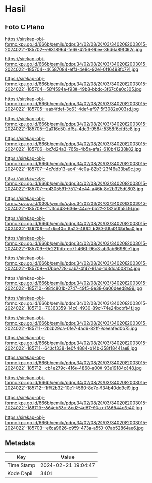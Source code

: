 # Hasil

## Foto C Plano

https://sirekap-obj-formc.kpu.go.id/666b/pemilu/pdpr/34/02/08/20/03/3402082003015-20240221-185702--e9318964-fe66-4256-9bee-36d6a89f062c.jpg

https://sirekap-obj-formc.kpu.go.id/666b/pemilu/pdpr/34/02/08/20/03/3402082003015-20240221-185704--40587084-eff3-4e8c-92e1-0f16498fc791.jpg

https://sirekap-obj-formc.kpu.go.id/666b/pemilu/pdpr/34/02/08/20/03/3402082003015-20240221-185704--58f4594a-f938-49b8-bbdc-3f67c6e0c305.jpg

https://sirekap-obj-formc.kpu.go.id/666b/pemilu/pdpr/34/02/08/20/03/3402082003015-20240221-185705--aab4fdef-3c63-4def-af97-5f3082e003ad.jpg

https://sirekap-obj-formc.kpu.go.id/666b/pemilu/pdpr/34/02/08/20/03/3402082003015-20240221-185705--2a016c50-df5a-4dc3-9584-5358f6cfd5c8.jpg

https://sirekap-obj-formc.kpu.go.id/666b/pemilu/pdpr/34/02/08/20/03/3402082003015-20240221-185706--bc7d24a3-765b-4b5a-afa2-610b41238b82.jpg

https://sirekap-obj-formc.kpu.go.id/666b/pemilu/pdpr/34/02/08/20/03/3402082003015-20240221-185707--4c7ddb13-ac41-4c0a-82b3-23f46a33ba9c.jpg

https://sirekap-obj-formc.kpu.go.id/666b/pemilu/pdpr/34/02/08/20/03/3402082003015-20240221-185707--d4305591-7517-4e44-a46b-8c2b325d0803.jpg

https://sirekap-obj-formc.kpu.go.id/666b/pemilu/pdpr/34/02/08/20/03/3402082003015-20240221-185708--f173cd43-636e-44ce-bb22-2f82b0fa55f6.jpg

https://sirekap-obj-formc.kpu.go.id/666b/pemilu/pdpr/34/02/08/20/03/3402082003015-20240221-185708--e1b5c40e-8a20-4682-b259-88a9138d1ca0.jpg

https://sirekap-obj-formc.kpu.go.id/666b/pemilu/pdpr/34/02/08/20/03/3402082003015-20240221-185709--9e221fdb-ec7f-466f-96c3-ab3ab66980e1.jpg

https://sirekap-obj-formc.kpu.go.id/666b/pemilu/pdpr/34/02/08/20/03/3402082003015-20240221-185709--d7bbe728-cab7-4f47-91ad-1d3dca0081b4.jpg

https://sirekap-obj-formc.kpu.go.id/666b/pemilu/pdpr/34/02/08/20/03/3402082003015-20240221-185710--984c801b-2747-49f5-9e38-6a06deed8e99.jpg

https://sirekap-obj-formc.kpu.go.id/666b/pemilu/pdpr/34/02/08/20/03/3402082003015-20240221-185710--70863359-14c6-4930-89cf-74e24bcbfb4f.jpg

https://sirekap-obj-formc.kpu.go.id/666b/pemilu/pdpr/34/02/08/20/03/3402082003015-20240221-185711--2b3b29ca-0fe7-4ad6-82ff-9ceeafed0b75.jpg

https://sirekap-obj-formc.kpu.go.id/666b/pemilu/pdpr/34/02/08/20/03/3402082003015-20240221-185711--643cf338-1e0f-4884-b14b-358f18441ae8.jpg

https://sirekap-obj-formc.kpu.go.id/666b/pemilu/pdpr/34/02/08/20/03/3402082003015-20240221-185712--cb4e279c-416e-4868-a000-93e19184c848.jpg

https://sirekap-obj-formc.kpu.go.id/666b/pemilu/pdpr/34/02/08/20/03/3402082003015-20240221-185712--1ff52b32-10e1-4560-8e7e-934b40dd9c19.jpg

https://sirekap-obj-formc.kpu.go.id/666b/pemilu/pdpr/34/02/08/20/03/3402082003015-20240221-185713--864eb53c-8cd2-4d87-90ab-ff86644c5c40.jpg

https://sirekap-obj-formc.kpu.go.id/666b/pemilu/pdpr/34/02/08/20/03/3402082003015-20240221-185703--e6ca9626-c959-473a-a550-07ab52864ae6.jpg


## Metadata

| Key        | Value               |
| ---------- | ------------------- |
| Time Stamp | 2024-02-21 19:04:47 |
| Kode Dapil | 3401                |



